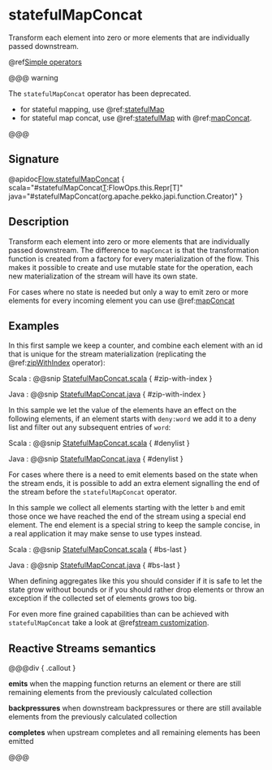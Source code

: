 # statefulMapConcat

Transform each element into zero or more elements that are individually passed downstream.

@ref[Simple operators](../index.md#simple-operators)

@@@ warning

The `statefulMapConcat` operator has been deprecated.

- for stateful mapping, use @ref:[statefulMap](./statefulMap.md)
- for stateful map concat, use @ref:[statefulMap](./statefulMap.md) with @ref:[mapConcat](./mapConcat.md).

@@@

## Signature

@apidoc[Flow.statefulMapConcat](Flow) { scala="#statefulMapConcat[T](f:()=&gt;Out=&gt;scala.collection.immutable.Iterable[T]):FlowOps.this.Repr[T]" java="#statefulMapConcat(org.apache.pekko.japi.function.Creator)" } 

## Description

Transform each element into zero or more elements that are individually passed downstream. The difference to `mapConcat` is that
the transformation function is created from a factory for every materialization of the flow. This makes it possible to create and
use mutable state for the operation, each new materialization of the stream will have its own state.

For cases where no state is needed but only a way to emit zero or more elements for every incoming element you can use @ref:[mapConcat](mapConcat.md)

## Examples

In this first sample we keep a counter, and combine each element with an id that is unique for the stream materialization
(replicating the @ref:[zipWithIndex](zipWithIndex.md) operator):

Scala
:  @@snip [StatefulMapConcat.scala](/docs/src/test/scala/docs/stream/operators/flow/StatefulMapConcat.scala) { #zip-with-index }

Java
:   @@snip [StatefulMapConcat.java](/docs/src/test/java/jdocs/stream/operators/flow/StatefulMapConcat.java) { #zip-with-index }

In this sample we let the value of the elements have an effect on the following elements, if an element starts
with `deny:word` we add it to a deny list and filter out any subsequent entries of `word`:

Scala
:  @@snip [StatefulMapConcat.scala](/docs/src/test/scala/docs/stream/operators/flow/StatefulMapConcat.scala) { #denylist }

Java
:   @@snip [StatefulMapConcat.java](/docs/src/test/java/jdocs/stream/operators/flow/StatefulMapConcat.java) { #denylist }

For cases where there is a need to emit elements based on the state when the stream ends, it is possible to add an extra
element signalling the end of the stream before the `statefulMapConcat` operator.

In this sample we collect all elements starting with the letter `b` and emit those once we have reached the end of the stream using
a special end element. The end element is a special string to keep the sample concise, in a real application it may make sense to use types instead.

Scala
:  @@snip [StatefulMapConcat.scala](/docs/src/test/scala/docs/stream/operators/flow/StatefulMapConcat.scala) { #bs-last }

Java
:   @@snip [StatefulMapConcat.java](/docs/src/test/java/jdocs/stream/operators/flow/StatefulMapConcat.java) { #bs-last }

When defining aggregates like this you should consider if it is safe to let the state grow without bounds or if you should
rather drop elements or throw an exception if the collected set of elements grows too big.

For even more fine grained capabilities than can be achieved with `statefulMapConcat` take a look at @ref[stream customization](../../stream-customize.md).


## Reactive Streams semantics

@@@div { .callout }

**emits** when the mapping function returns an element or there are still remaining elements from the previously calculated collection

**backpressures** when downstream backpressures or there are still available elements from the previously calculated collection

**completes** when upstream completes and all remaining elements has been emitted

@@@
